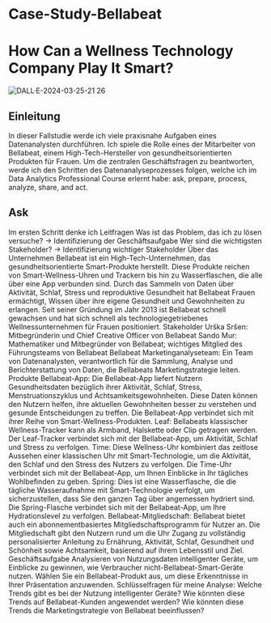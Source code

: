 # Case-Study-Bellabeat 
# How Can a Wellness Technology Company Play It Smart?
![DALL·E-2024-03-25-21 26](https://github.com/Blesch/Case-Study-Bellabeat/assets/164935736/c9ee7ffb-395a-4184-8a04-030db34ebbde)

## Einleitung
In dieser Fallstudie werde ich viele praxisnahe Aufgaben eines Datenanalysten durchführen. Ich spiele die Rolle eines der Mitarbeiter von Bellabeat, einem High-Tech-Hersteller von gesundheitsorientierten Produkten für Frauen. Um die zentralen Geschäftsfragen zu beantworten, werde ich den Schritten des Datenanalyseprozesses folgen, welche ich im Data Analytics Professional Course erlernt habe: ask, prepare, process, analyze, share, and act.

## Ask
Im ersten Schritt denke ich 
Leitfragen
Was ist das Problem, das ich zu lösen versuche? -> Identifizierung der Geschäftsaufgabe
Wer sind die wichtigsten Stakeholder? -> Identifizierung wichtiger Stakeholder
Über das Unternehmen
Bellabeat ist ein High-Tech-Unternehmen, das gesundheitsorientierte Smart-Produkte herstellt. Diese Produkte reichen von Smart-Wellness-Uhren und Trackern bis hin zu Wasserflaschen, die alle über eine App verbunden sind. Durch das Sammeln von Daten über Aktivität, Schlaf, Stress und reproduktive Gesundheit hat Bellabeat Frauen ermächtigt, Wissen über ihre eigene Gesundheit und Gewohnheiten zu erlangen. Seit seiner Gründung im Jahr 2013 ist Bellabeat schnell gewachsen und hat sich schnell als technologiegetriebenes Wellnessunternehmen für Frauen positioniert.
Stakeholder
Urška Sršen: Mitbegründerin und Chief Creative Officer von Bellabeat
Sando Mur: Mathematiker und Mitbegründer von Bellabeat; wichtiges Mitglied des Führungsteams von Bellabeat
Bellabeat Marketinganalyseteam: Ein Team von Datenanalysten, verantwortlich für die Sammlung, Analyse und Berichterstattung von Daten, die Bellabeats Marketingstrategie leiten.
Produkte
Bellabeat-App: Die Bellabeat-App liefert Nutzern Gesundheitsdaten bezüglich ihrer Aktivität, Schlaf, Stress, Menstruationszyklus und Achtsamkeitsgewohnheiten. Diese Daten können den Nutzern helfen, ihre aktuellen Gewohnheiten besser zu verstehen und gesunde Entscheidungen zu treffen. Die Bellabeat-App verbindet sich mit ihrer Reihe von Smart-Wellness-Produkten.
Leaf: Bellabeats klassischer Wellness-Tracker kann als Armband, Halskette oder Clip getragen werden. Der Leaf-Tracker verbindet sich mit der Bellabeat-App, um Aktivität, Schlaf und Stress zu verfolgen.
Time: Diese Wellness-Uhr kombiniert das zeitlose Aussehen einer klassischen Uhr mit Smart-Technologie, um die Aktivität, den Schlaf und den Stress des Nutzers zu verfolgen. Die Time-Uhr verbindet sich mit der Bellabeat-App, um Ihnen Einblicke in Ihr tägliches Wohlbefinden zu geben.
Spring: Dies ist eine Wasserflasche, die die tägliche Wasseraufnahme mit Smart-Technologie verfolgt, um sicherzustellen, dass Sie den ganzen Tag über angemessen hydriert sind. Die Spring-Flasche verbindet sich mit der Bellabeat-App, um Ihre Hydrationslevel zu verfolgen.
Bellabeat-Mitgliedschaft: Bellabeat bietet auch ein abonnementbasiertes Mitgliedschaftsprogramm für Nutzer an. Die Mitgliedschaft gibt den Nutzern rund um die Uhr Zugang zu vollständig personalisierter Anleitung zu Ernährung, Aktivität, Schlaf, Gesundheit und Schönheit sowie Achtsamkeit, basierend auf ihrem Lebensstil und Ziel.
Geschäftsaufgabe
Analysieren von Nutzungsdaten intelligenter Geräte, um Einblicke zu gewinnen, wie Verbraucher nicht-Bellabeat-Smart-Geräte nutzen. Wählen Sie ein Bellabeat-Produkt aus, um diese Erkenntnisse in Ihrer Präsentation anzuwenden.
Schlüsselfragen für meine Analyse:
Welche Trends gibt es bei der Nutzung intelligenter Geräte?
Wie könnten diese Trends auf Bellabeat-Kunden angewendet werden?
Wie könnten diese Trends die Marketingstrategie von Bellabeat beeinflussen?
